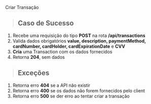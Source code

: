 Criar Transação

> ## Caso de Sucesso

1. Recebe uma requisição do tipo **POST** na rota **/api/transactions**
2. Valida dados obrigatórios **value, description, paymentMethod, cardNumber, cardHolder, cardExpirationDate** e **CVV**
3. **Cria** uma Transaction com os dados fornecidos
4. Retorna **204**, sem dados 

> ## Exceções

1. Retorna erro **404** se a API não existir
3. Retorna erro **400** se os dados não forem fornecidos pelo client
4. Retorna erro **500** se der erro ao tentar criar a transação